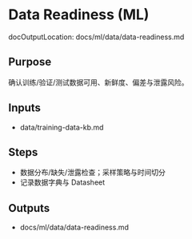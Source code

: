 # Data Readiness (ML)

docOutputLocation: docs/ml/data/data-readiness.md

## Purpose

确认训练/验证/测试数据可用、新鲜度、偏差与泄露风险。

## Inputs

- data/training-data-kb.md

## Steps

- 数据分布/缺失/泄露检查；采样策略与时间切分
- 记录数据字典与 Datasheet

## Outputs

- docs/ml/data/data-readiness.md

